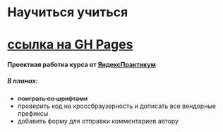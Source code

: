 # **Научиться учиться**
# [ссылка на GH Pages](https://stdkvb.github.io/how-to-learn/)

#### Проектная работка курса от [ЯндексПрактикум](https://practicum.yandex.ru)



##### В планах:
* ~~поиграть со шрифтами~~
* проверить код на кроссбраузерность и дописать все вендорные префиксы
* добавить форму для отправки комментариев автору
